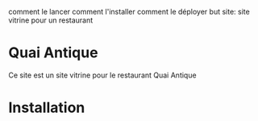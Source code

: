 comment le lancer
comment l'installer
comment le déployer
but site: site vitrine pour un restaurant

# Quai Antique

Ce site est un site vitrine pour le restaurant Quai Antique

# Installation
